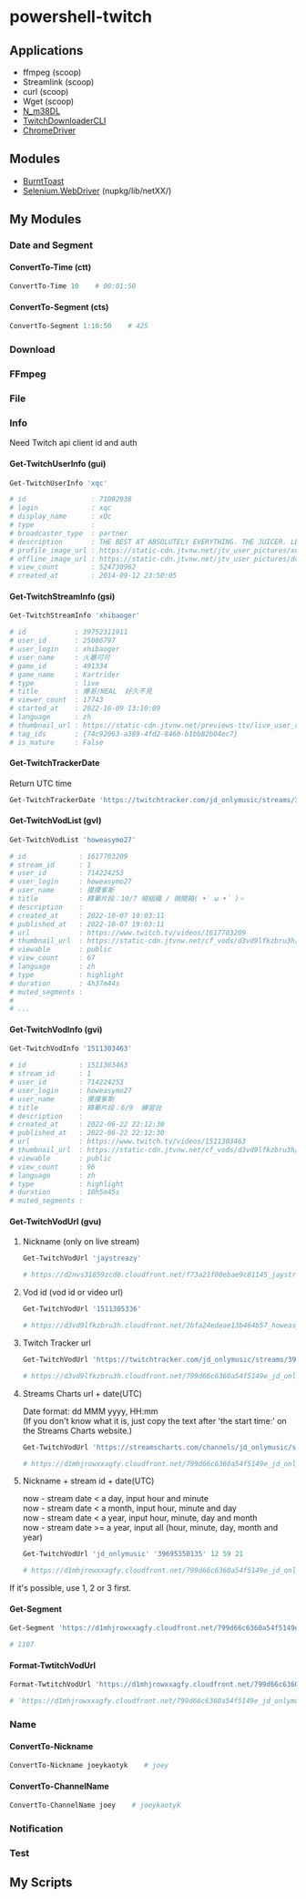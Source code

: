 # powershell-twitch

## Applications
+ ffmpeg (scoop)
+ Streamlink (scoop)
+ curl (scoop)
+ Wget (scoop)
+ [N_m38DL](https://github.com/nilaoda/N_m3u8DL-CLI)
+ [TwitchDownloaderCLI](https://github.com/lay295/TwitchDownloader)
+ [ChromeDriver](https://sites.google.com/chromium.org/driver/downloads?authuser=0)

## Modules
+ [BurntToast](https://www.powershellgallery.com/packages/BurntToast/)
+ [Selenium.WebDriver](https://www.nuget.org/packages/Selenium.WebDriver) (nupkg/lib/netXX/)

## My Modules

### Date and Segment

#### ConvertTo-Time (ctt)
```powershell
ConvertTo-Time 10    # 00:01:50
```

#### ConvertTo-Segment (cts)
```powershell
ConvertTo-Segment 1:10:50    # 425
```

### Download

### FFmpeg

### File

### Info

Need Twitch api client id and auth

#### Get-TwitchUserInfo (gui)
```powershell
Get-TwitchUserInfo 'xqc'

# id                : 71092938
# login             : xqc
# display_name      : xQc
# type              :
# broadcaster_type  : partner
# description       : THE BEST AT ABSOLUTELY EVERYTHING. THE JUICER. LEADER OF THE JUICERS.
# profile_image_url : https://static-cdn.jtvnw.net/jtv_user_pictures/xqc-profile_image-9298dca608632101-300x300.jpeg
# offline_image_url : https://static-cdn.jtvnw.net/jtv_user_pictures/dc330b28-9c9f-4df4-b8b6-ff56b3c094fd-channel_offline_image-1920x1080.png
# view_count        : 524730962
# created_at        : 2014-09-12 23:50:05
```

#### Get-TwitchStreamInfo (gsi)
```powershell
Get-TwitchStreamInfo 'xhibaoger'

# id            : 39752311911
# user_id       : 25086797
# user_login    : xhibaoger
# user_name     : 火暴可可
# game_id       : 491334
# game_name     : Kartrider
# type          : live
# title         : 爆哥/NEAL  好久不見
# viewer_count  : 17743
# started_at    : 2022-10-09 13:10:09
# language      : zh
# thumbnail_url : https://static-cdn.jtvnw.net/previews-ttv/live_user_xhibaoger-{width}x{height}.jpg
# tag_ids       : {74c92063-a389-4fd2-8460-b1bb82b04ec7}
# is_mature     : False
```

#### Get-TwitchTrackerDate
Return UTC time
```powershell
Get-TwitchTrackerDate 'https://twitchtracker.com/jd_onlymusic/streams/39695350135'    # 2022-09-21 12:59:49
```

#### Get-TwitchVodList (gvl)
```powershell
Get-TwitchVodList 'howeasymo27'

# id             : 1617703209
# stream_id      : 1
# user_id        : 714224253
# user_login     : howeasymo27
# user_name      : 摸摸爹斯
# title          : 精華片段：10/7 曉組織 / 微開箱( •̀ ω •́ )✧
# description    :
# created_at     : 2022-10-07 19:03:11
# published_at   : 2022-10-07 19:03:11
# url            : https://www.twitch.tv/videos/1617703209
# thumbnail_url  : https://static-cdn.jtvnw.net/cf_vods/d3vd9lfkzbru3h/b01c15991b0f34da0d59_howeasymo27_66150465024_9162206118//thumb/thumb1617703209-%{width}x%{height}.jpg
# viewable       : public
# view_count     : 67
# language       : zh
# type           : highlight
# duration       : 4h37m44s
# muted_segments :
#
# ...
```

#### Get-TwitchVodInfo (gvi)
```powershell
Get-TwitchVodInfo '1511303463'

# id             : 1511303463
# stream_id      : 1
# user_id        : 714224253
# user_login     : howeasymo27
# user_name      : 摸摸爹斯
# title          : 精華片段：6/9  練習台
# description    :
# created_at     : 2022-06-22 22:12:30
# published_at   : 2022-06-22 22:12:30
# url            : https://www.twitch.tv/videos/1511303463
# thumbnail_url  : https://static-cdn.jtvnw.net/cf_vods/d3vd9lfkzbru3h/877a1786f54e0a2f156a_howeasymo27_16263368809_8590899066//thumb/thumb1511303463-%{width}x%{height}.jpg
# viewable       : public
# view_count     : 96
# language       : zh
# type           : highlight
# duration       : 10h5m45s
# muted_segments :
```

#### Get-TwitchVodUrl (gvu)
1. Nickname (only on live stream)
    ```powershell
    Get-TwitchVodUrl 'jaystreazy'

    # https://d2nvs31859zcd8.cloudfront.net/f73a21f00ebae9c81145_jaystreazy_41370164811_1665320026/chunked/index-dvr.m3u8
    ```
2. Vod id (vod id or video url)
    ```powershell
    Get-TwitchVodUrl '1511305336'

    # https://d3vd9lfkzbru3h.cloudfront.net/2bfa24edeae13b464b57_howeasymo27_53879328638_7462980500/chunked/highlight-1511305336.m3u8
    ```
3. Twitch Tracker url
    ```powershell
    Get-TwitchVodUrl 'https://twitchtracker.com/jd_onlymusic/streams/39695350135'

    # https://d3vd9lfkzbru3h.cloudfront.net/799d66c6360a54f5149e_jd_onlymusic_39695350135_1663765189/chunked/index-dvr.m3u8
    ```
4. Streams Charts url + date(UTC)

    Date format: dd MMM yyyy, HH:mm\
    (If you don't know what it is, just copy the text after 'the start time:' on the Streams Charts website.)
    ```powershell
    Get-TwitchVodUrl 'https://streamscharts.com/channels/jd_onlymusic/streams/39695350135' '21 Sep 2022, 12:59'

    # https://d1mhjrowxxagfy.cloudfront.net/799d66c6360a54f5149e_jd_onlymusic_39695350135_1663765189/chunked/index-dvr.m3u8
    ```
5. Nickname + stream id + date(UTC)

    now - stream date < a day, input hour and minute\
    now - stream date < a month, input hour, minute and day\
    now - stream date < a year, input hour, minute, day and month\
    now - stream date >= a year, input all (hour, minute, day, month and year)
    ```powershell
    Get-TwitchVodUrl 'jd_onlymusic' '39695350135' 12 59 21

    # https://d1mhjrowxxagfy.cloudfront.net/799d66c6360a54f5149e_jd_onlymusic_39695350135_1663765189/chunked/index-dvr.m3u8
    ```

If it's possible, use 1, 2 or 3 first.

#### Get-Segment
```powershell
Get-Segment 'https://d1mhjrowxxagfy.cloudfront.net/799d66c6360a54f5149e_jd_onlymusic_39695350135_1663765189/chunked/index-dvr.m3u8'

# 1107
```

#### Format-TwtitchVodUrl
```powershell
Format-TwtitchVodUrl 'https://d1mhjrowxxagfy.cloudfront.net/799d66c6360a54f5149e_jd_onlymusic_39695350135_1663765189/720p60/10.ts'

# 'https://d1mhjrowxxagfy.cloudfront.net/799d66c6360a54f5149e_jd_onlymusic_39695350135_1663765189/chunked/index-dvr.m3u8'
```

### Name

#### ConvertTo-Nickname
```powershell
ConvertTo-Nickname joeykaotyk    # joey
```

#### ConvertTo-ChannelName
```powershell
ConvertTo-ChannelName joey    # joeykaotyk
```

### Notification

### Test

## My Scripts
